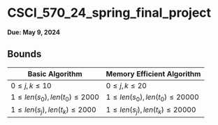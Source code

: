 # CSCI_570_24_spring_final_project

**Due: May 9, 2024**







## Bounds

| Basic Algorithm                     | Memory Efficient Algorithm           |
| ----------------------------------- | ------------------------------------ |
| $0\le j,k\le10$                     | $0\le j,k\le20$                      |
| $1 \le len(s_0), len(t_0) \le 2000$ | $1 \le len(s_0), len(t_0) \le 20000$ |
| $1 \le len(s_j), len(t_k) \le 2000$ | $1 \le len(s_j), len(t_k) \le 20000$ |

